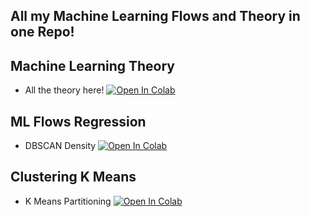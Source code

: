 ## All my Machine Learning Flows and Theory in one Repo!

## Machine Learning Theory
- All the theory here! [![Open In Colab](https://colab.research.google.com/assets/colab-badge.svg)](https://colab.research.google.com/github/karanxhagiulia/Machine_Learning/blob/main/Machine_Learning_Teoria.ipynb)

## ML Flows Regression
- DBSCAN Density [![Open In Colab](https://colab.research.google.com/assets/colab-badge.svg)](https://colab.research.google.com/github/karanxhagiulia/Machine_Learning/blob/main/Clustering_DBSCAN_Density.ipynb)

## Clustering K Means
- K Means Partitioning [![Open In Colab](https://colab.research.google.com/assets/colab-badge.svg)](https://colab.research.google.com/github/karanxhagiulia/Machine_Learning/blob/main/K_Means_Partitioning.ipynb)
